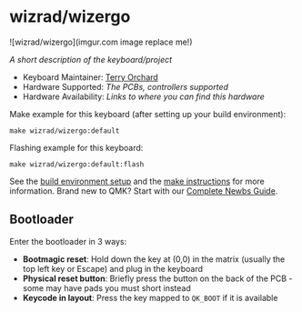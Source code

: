 # wizrad/wizergo

![wizrad/wizergo](imgur.com image replace me!)

*A short description of the keyboard/project*

* Keyboard Maintainer: [Terry Orchard](https://github.com/terryorchard)
* Hardware Supported: *The PCBs, controllers supported*
* Hardware Availability: *Links to where you can find this hardware*

Make example for this keyboard (after setting up your build environment):

    make wizrad/wizergo:default

Flashing example for this keyboard:

    make wizrad/wizergo:default:flash

See the [build environment setup](https://docs.qmk.fm/#/getting_started_build_tools) and the [make instructions](https://docs.qmk.fm/#/getting_started_make_guide) for more information. Brand new to QMK? Start with our [Complete Newbs Guide](https://docs.qmk.fm/#/newbs).

## Bootloader

Enter the bootloader in 3 ways:

* **Bootmagic reset**: Hold down the key at (0,0) in the matrix (usually the top left key or Escape) and plug in the keyboard
* **Physical reset button**: Briefly press the button on the back of the PCB - some may have pads you must short instead
* **Keycode in layout**: Press the key mapped to `QK_BOOT` if it is available
